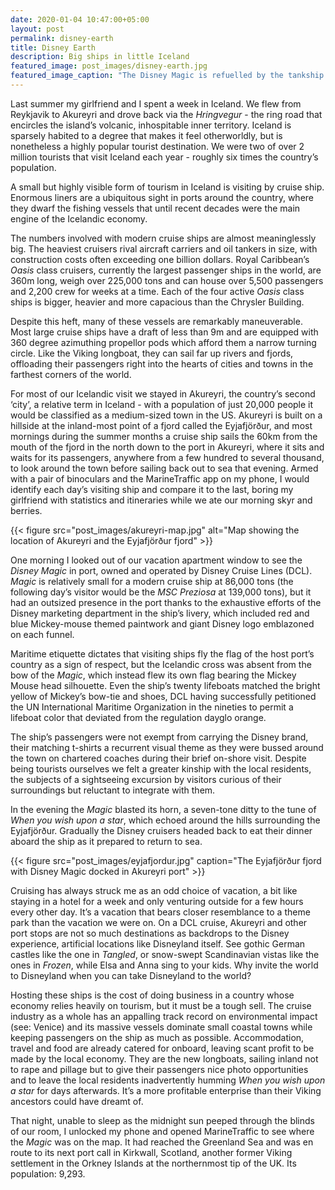 ```yaml
---
date: 2020-01-04 10:47:00+05:00
layout: post
permalink: disney-earth
title: Disney Earth
description: Big ships in little Iceland
featured_image: post_images/disney-earth.jpg
featured_image_caption: "The Disney Magic is refuelled by the tankship Sirius in Warnemünde, Germany in August 2018. Image credit: [Wikimedia Commons](https://commons.wikimedia.org/wiki/File:Disney_Magic_and_Sirius_in_Warnem%C3%BCnde_II.jpg)"
---
```


Last summer my girlfriend and I spent a week in Iceland. We flew from Reykjavik to Akureyri and drove back via the _Hringvegur_ - the ring road that encircles the island’s volcanic, inhospitable inner territory. Iceland is sparsely habited to a degree that makes it feel otherworldly, but is nonetheless a highly popular tourist destination. We were two of over 2 million tourists that visit Iceland each year - roughly six times the country’s population.

A small but highly visible form of tourism in Iceland is visiting by cruise ship. Enormous liners are a ubiquitous sight in ports around the country, where they dwarf the fishing vessels that until recent decades were the main engine of the Icelandic economy.

The numbers involved with modern cruise ships are almost meaninglessly big. The heaviest cruisers rival aircraft carriers and oil tankers in size, with construction costs often exceeding one billion dollars. Royal Caribbean’s _Oasis_ class cruisers, currently the largest passenger ships in the world, are 360m long, weigh over 225,000 tons and can house over 5,500 passengers and 2,200 crew for weeks at a time. Each of the four active _Oasis_ class ships is bigger, heavier and more capacious than the Chrysler Building.

Despite this heft, many of these vessels are remarkably maneuverable. Most large cruise ships have a draft of less than 9m and are equipped with 360 degree azimuthing propellor pods which afford them a narrow turning circle. Like the Viking longboat, they can sail far up rivers and fjords, offloading their passengers right into the hearts of cities and towns in the farthest corners of the world.

For most of our Icelandic visit we stayed in Akureyri, the country’s second ‘city’, a relative term in Iceland - with a population of just 20,000 people it would be classified as a medium-sized town in the US. Akureyri is built on a hillside at the inland-most point of a fjord called the Eyjafjörður, and most mornings during the summer months a cruise ship sails the 60km from the mouth of the fjord in the north down to the port in Akureyri, where it sits and waits for its passengers, anywhere from a few hundred to several thousand, to look around the town before sailing back out to sea that evening. Armed with a pair of binoculars and the MarineTraffic app on my phone, I would identify each day’s visiting ship and compare it to the last, boring my girlfriend with statistics and itineraries while we ate our morning skyr and berries.

{{< figure src="post_images/akureyri-map.jpg" alt="Map showing the location of Akureyri and the Eyjafjörður fjord" >}}

One morning I looked out of our vacation apartment window to see the _Disney Magic_ in port, owned and operated by Disney Cruise Lines (DCL). _Magic_ is relatively small for a modern cruise ship at 86,000 tons (the following day’s visitor would be the _MSC Preziosa_ at 139,000 tons), but it had an outsized presence in the port thanks to the exhaustive efforts of the Disney marketing department in the ship’s livery, which included red and blue Mickey-mouse themed paintwork and giant Disney logo emblazoned on each funnel.

Maritime etiquette dictates that visiting ships fly the flag of the host port’s country as a sign of respect, but the Icelandic cross was absent from the bow of the _Magic_, which instead flew its own flag bearing the Mickey Mouse head silhouette. Even the ship’s twenty lifeboats matched the bright yellow of Mickey’s bow-tie and shoes, DCL having successfully petitioned the UN International Maritime Organization in the nineties to permit a lifeboat color that deviated from the regulation dayglo orange. 

The ship’s passengers were not exempt from carrying the Disney brand, their matching t-shirts a recurrent visual theme as they were bussed around the town on chartered coaches during their brief on-shore visit. Despite being tourists ourselves we felt a greater kinship with the local residents, the subjects of a sightseeing excursion by visitors curious of their surroundings but reluctant to integrate with them.

In the evening the _Magic_ blasted its horn, a seven-tone ditty to the tune of _When you wish upon a star_, which echoed around the hills surrounding the Eyjafjörður. Gradually the Disney cruisers headed back to eat their dinner aboard the ship as it prepared to return to sea.

{{< figure src="post_images/eyjafjordur.jpg" caption="The Eyjafjörður fjord with Disney Magic docked in Akureyri port" >}}

Cruising has always struck me as an odd choice of vacation, a bit like staying in a hotel for a week and only venturing outside for a few hours every other day. It’s a vacation that bears closer resemblance to a theme park than the vacation we were on. On a DCL cruise, Akureyri and other port stops are not so much destinations as backdrops to the Disney experience, artificial locations like Disneyland itself. See gothic German castles like the one in _Tangled_, or snow-swept Scandinavian vistas like the ones in _Frozen_, while  Elsa and Anna sing to your kids. Why invite the world to Disneyland when you can take Disneyland to the world?

Hosting these ships is the cost of doing business in a country whose economy relies heavily on tourism, but it must be a tough sell. The cruise industry as a whole has an appalling track record on environmental impact (see: Venice) and its massive vessels dominate small coastal towns while keeping passengers on the ship as much as possible. Accommodation, travel and food are already catered for onboard, leaving scant profit to be made by the local economy. They are the new longboats, sailing inland not to rape and pillage but to give their passengers nice photo opportunities and to leave the local residents inadvertently humming _When you wish upon a star_ for days afterwards. It’s a more profitable enterprise than their Viking ancestors could have dreamt of.

That night, unable to sleep as the midnight sun peeped through the blinds of our room, I unlocked my phone and opened MarineTraffic to see where the _Magic_ was on the map. It had reached the Greenland Sea and was en route to its next port call in Kirkwall, Scotland, another former Viking settlement in the Orkney Islands at the northernmost tip of the UK. Its population: 9,293.
